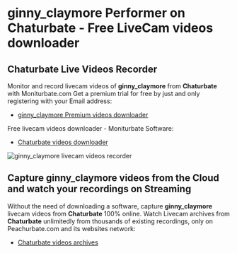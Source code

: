 # ginny_claymore Performer on Chaturbate - Free LiveCam videos downloader

## Chaturbate Live Videos Recorder

Monitor and record livecam videos of **ginny_claymore** from **Chaturbate** with Moniturbate.com
Get a premium trial for free by just and only registering with your Email address:
* [ginny_claymore Premium videos downloader](https://moniturbate.com/request-demo-licence-key.html)

Free livecam videos downloader - Moniturbate Software:
* [Chaturbate videos downloader](https://moniturbate.com/moniturbate-download-software.html)

![ginny_claymore livecam videos recorder](https://peachurnet.com/templates/moniturbate-software.png)


## Capture ginny_claymore videos from the Cloud and watch your recordings on Streaming

Without the need of downloading a software, capture **ginny_claymore** livecam videos from **Chaturbate** 100% online.
Watch Livecam archives from **Chaturbate** unlimitedly from thousands of existing recordings, only on Peachurbate.com and its websites network:
* [Chaturbate videos archives](https://peachurnet.com/)